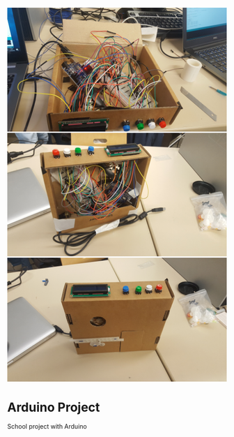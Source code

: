 ![Screenshot](ard1.jpg)
![Screenshot](ard2.jpg)
![Screenshot](ard3.jpg)

# Arduino Project
School project with Arduino
